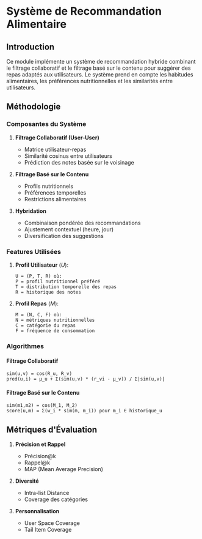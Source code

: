 # Système de Recommandation Alimentaire

## Introduction

Ce module implémente un système de recommandation hybride combinant le filtrage collaboratif et le filtrage basé sur le contenu pour suggérer des repas adaptés aux utilisateurs. Le système prend en compte les habitudes alimentaires, les préférences nutritionnelles et les similarités entre utilisateurs.

## Méthodologie

### Composantes du Système

1. **Filtrage Collaboratif (User-User)**
   - Matrice utilisateur-repas
   - Similarité cosinus entre utilisateurs
   - Prédiction des notes basée sur le voisinage

2. **Filtrage Basé sur le Contenu**
   - Profils nutritionnels
   - Préférences temporelles
   - Restrictions alimentaires

3. **Hybridation**
   - Combinaison pondérée des recommandations
   - Ajustement contextuel (heure, jour)
   - Diversification des suggestions

### Features Utilisées

1. **Profil Utilisateur** ($U$):
   ```
   U = (P, T, R) où:
   P = profil nutritionnel préféré
   T = distribution temporelle des repas
   R = historique des notes
   ```

2. **Profil Repas** ($M$):
   ```
   M = (N, C, F) où:
   N = métriques nutritionnelles
   C = catégorie du repas
   F = fréquence de consommation
   ```

### Algorithmes

#### Filtrage Collaboratif
```
sim(u,v) = cos(R_u, R_v)
pred(u,i) = μ_u + Σ(sim(u,v) * (r_vi - μ_v)) / Σ|sim(u,v)|
```

#### Filtrage Basé sur le Contenu
```
sim(m1,m2) = cos(M_1, M_2)
score(u,m) = Σ(w_i * sim(m, m_i)) pour m_i ∈ historique_u
```

## Métriques d'Évaluation

1. **Précision et Rappel**
   - Précision@k
   - Rappel@k
   - MAP (Mean Average Precision)

2. **Diversité**
   - Intra-list Distance
   - Coverage des catégories

3. **Personnalisation**
   - User Space Coverage
   - Tail Item Coverage
